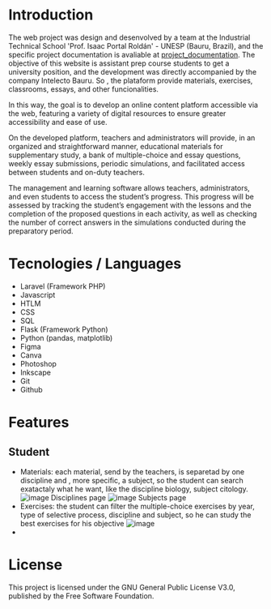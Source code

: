 
# Introduction

The web project was design and desenvolved by a team at the Industrial Technical School 'Prof. Isaac Portal Roldán' - UNESP (Bauru, Brazil), and the specific project documentation is avaliable at [project_documentation](project_documentation.docx.pdf). The objective of this website is assistant prep course students to get a university position, and the development was directly accompanied by the company Intelecto Bauru. So , the plataform provide materials, exercises, classrooms, essays, and other funcionalities.

In this way, the goal is to develop an online content platform accessible via the web, featuring a variety of digital resources to ensure greater accessibility and ease of use.

On the developed platform, teachers and administrators will provide, in an organized and straightforward manner, educational materials for supplementary study, a bank of multiple-choice and essay questions, weekly essay submissions, periodic simulations, and facilitated access between students and on-duty teachers.

The management and learning software allows teachers, administrators, and even students to access the student’s progress. This progress will be assessed by tracking the student’s engagement with the lessons and the completion of the proposed questions in each activity, as well as checking the number of correct answers in the simulations conducted during the preparatory period.

# Tecnologies / Languages 
- Laravel (Framework PHP)
- Javascript
- HTLM
- CSS
- SQL
- Flask (Framework Python)
- Python (pandas, matplotlib)
- Figma
- Canva
- Photoshop
- Inkscape
- Git
- Github

# Features
## Student
  * Materials: each material, send by the teachers, is separetad by one discipline and , more specific, a subject, so the student can search exatactaly what he want, like the discipline biology, subject citology.
    ![image](https://github.com/user-attachments/assets/5f47f804-50be-44ac-ae98-75c5e0a12d18) Disciplines page
    ![image](https://github.com/user-attachments/assets/744ff270-7aa9-4cd1-91b7-cc5c8e14ae9b) Subjects page
  * Exercises: the student can filter the multiple-choice exercises by year, type of selective process, discipline and subject, so he can study the best exercises for his objective
    ![image](https://github.com/user-attachments/assets/49219fa6-ce5d-4ba2-bf3f-948147a0bfd1)
  *

# License
This project is licensed under the GNU General Public License V3.0, published by the Free Software Foundation.
